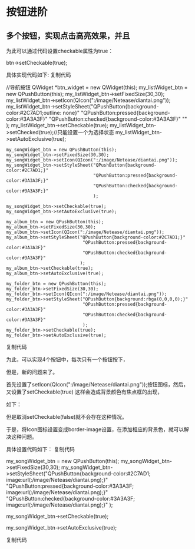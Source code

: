 # 按钮进阶


## 多个按钮，实现点击高亮效果，并且

为此可以通过代码设置checkable属性为true：

btn->setCheckable(true);

具体实现代码如下:
复制代码

//导航按钮
    QWidget *btn_widget = new QWidget(this);
    my_listWidget_btn = new QPushButton(this);
    my_listWidget_btn->setFixedSize(30,30);
    my_listWidget_btn->setIcon(QIcon(":/image/Netease/diantai.png"));
    my_listWidget_btn->setStyleSheet("QPushButton{background-color:#2C7AD1;outline: none}"
                                     "QPushButton:pressed{background-color:#3A3A3F}"
                                     "QPushButton:checked{background-color:#3A3A3F}"
                                     ""
                                     );
    my_listWidget_btn->setCheckable(true);
    my_listWidget_btn->setChecked(true);//只能设置一个为选择状态
    my_listWidget_btn->setAutoExclusive(true);


    my_songWidget_btn = new QPushButton(this);
    my_songWidget_btn->setFixedSize(30,30);
    my_songWidget_btn->setIcon(QIcon(":/image/Netease/diantai.png"));
    my_songWidget_btn->setStyleSheet("QPushButton{background-color:#2C7AD1;}"
                                     "QPushButton:pressed{background-color:#3A3A3F;}"
                                     "QPushButton:checked{background-color:#3A3A3F;}"
                                     );

    my_songWidget_btn->setCheckable(true);
    my_songWidget_btn->setAutoExclusive(true);

    my_album_btn = new QPushButton(this);
    my_album_btn->setFixedSize(30,30);
    my_album_btn->setIcon(QIcon(":/image/Netease/diantai.png"));
    my_album_btn->setStyleSheet("QPushButton{background-color:#2C7AD1;}"
                                 "QPushButton:pressed{background-color:#3A3A3F}"
                                 "QPushButton:checked{background-color:#3A3A3F}"
                                );
    my_album_btn->setCheckable(true);
    my_album_btn->setAutoExclusive(true);

    my_folder_btn = new QPushButton(this);
    my_folder_btn->setFixedSize(30,30);
    my_folder_btn->setIcon(QIcon(":/image/Netease/diantai.png"));
    my_folder_btn->setStyleSheet("QPushButton{background:rbga(0,0,0,0);}"
                                 "QPushButton:pressed{background-color:#3A3A3F}"
                                 "QPushButton:checked{background-color:#3A3A3F}"
                                 );
    my_folder_btn->setCheckable(true);
    my_folder_btn->setAutoExclusive(true);

复制代码

为此，可以实现4个按钮中，每次只有一个按钮按下，

但是，新的问题来了。

首先设置了setIcon(QIcon(":/image/Netease/diantai.png"));按钮图标，然后，又设置了setCheckable(true) 这样会造成背景颜色有焦点框的出现，

如下：

但是取消setCheckable(false)就不会存在这种情况。

于是，将Icon图标设置变成border-image设置，在添加相应的背景色，就可以解决这种问题。

具体设置代码如下：
复制代码

my_songWidget_btn = new QPushButton(this);
my_songWidget_btn->setFixedSize(30,30);
my_songWidget_btn->setStyleSheet("QPushButton{background-color:#2C7AD1;\
                                              image:url(:/image/Netease/diantai.png);}"
                                     "QPushButton:pressed{background-color:#3A3A3F;\
                                                         image:url(:/image/Netease/diantai.png);}"
                                     "QPushButton:checked{background-color:#3A3A3F;\
                                                         image:url(:/image/Netease/diantai.png);}"
                                     );

my_songWidget_btn->setCheckable(true);

my_songWidget_btn->setAutoExclusive(true);

复制代码